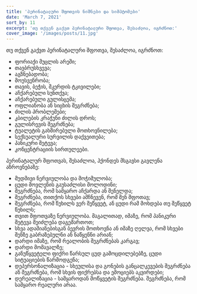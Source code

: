 ```yaml
---
title: 'პერინატალური შფოთვის ნიშნები და სიმპტომები'
date: 'March 7, 2021'
sort_by: 11
excerpt: 'თუ თქვენ გაქვთ პერინატალური შფოთვა, შესაძლოა, იგრძნოთ:'
cover_image: '/images/posts/11.jpg'
---
```


თუ თქვენ გაქვთ პერინატალური შფოთვა, შესაძლოა, იგრძნოთ:

-	ფორიაქი მუცლის არეში;
-	თავბრუსხვევა;
-	აგზნებადობა;
-	მოუსვენრობა; 
-	თავის, ბეჭის, მკერდის ტკივილები;
-	აჩქარებული სუნთქვა;
-	აჩქარებული გულისცემა;
-	ოფლიანობა ან სიცხის შეგრძნება;
-	ძილის პრობლემები;
-	კბილების კრაჭუნი ძილის დროს;
-	გულისრევის შეგრძნება;
-	ტუალეტის გახშირებული მოთხოვნილება;
-	სექსუალური სურვილის დაქვეითება;
-	პანიკური შეტევა;
-	კონცენტრაციის სირთულეები.

პერინატალურ შფოთვას, შესაძლოა, ჰქონდეს მსგავსი გავლენა აზროვნებაზე:

-	მუდმივი ნერვიულობა და მოჭიმულობა;
-	ცუდი მოვლენის გაუსაძლისი მოლოდინი;
-	შეგრძნება, რომ სამყარო აჩქარდა ან შენელდა;
-	შეგრძნება, თითქოს სხვები ამჩნევენ, რომ შენ შფოთავ; 
-	შეგრძნება, რომ წუხილს ვერ შეწყვეტ, ან ცუდი რამ მოხდება თუ შეწყვეტ წუხილს;
-	თვით შფოთვაზე ნერვიულობა. მაგალითად, იმაზე, რომ პანიკური შეტევა შეიძლება დაგემართოთ;
-	სხვა ადამიანებისგან ბევრის მოთხოვნა ან იმაზე ღელვა, რომ სხვები შენზე გაბრაზებულნი ან ნაწყენნი არიან;
-	დარდი იმაზე, რომ რეალობის შეგრძნებას კარგავ;
-	დარდი მომავალზე;
-	განუწყვეტელი ფიქრი წარსულ ცუდ გამოცდილებებზე, ცუდი სიტუაციების წარმოდგენა;
-	დეპერსონალიზაცია - სხეულისა და გონების განცალკევების შეგრძნება ან შეგრძნება, რომ სხვის ფიქრებსა და ემოციებს აკვირდები;
-	დერეალიზაცია - სამყაროდან მოწყვეტის შეგრძნება. შეგრძნება, რომ სამყარო რეალური არაა. 





